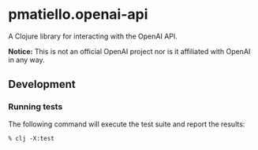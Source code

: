 # pmatiello.openai-api

A Clojure library for interacting with the OpenAI API.

**Notice:** This is not an official OpenAI project nor is it affiliated with
OpenAI in any way.

## Development

### Running tests

The following command will execute the test suite and report the results:

```
% clj -X:test
```

